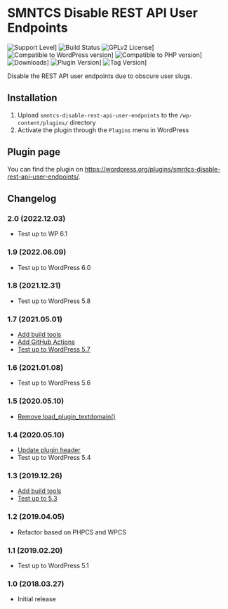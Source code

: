 # SMNTCS Disable REST API User Endpoints

![Support Level](https://img.shields.io/badge/support-active-green.svg)]
![Build Status](https://github.com/nielslange/smntcs-disable-rest-api-user-endpoints/actions/workflows/test.yml/badge.svg)
![GPLv2 License](https://img.shields.io/github/license/nielslange/smntcs-disable-rest-api-user-endpoints.svg)]
![Compatible to WordPress version](https://plugintests.com/plugins/smntcs-disable-rest-api-user-endpoints/wp-badge.svg)]
![Compatible to PHP version](https://plugintests.com/plugins/smntcs-disable-rest-api-user-endpoints/php-badge.svg)]
![Downloads](https://img.shields.io/wordpress/plugin/dt/smntcs-disable-rest-api-user-endpoints.svg)]
![Plugin Version](https://img.shields.io/wordpress/plugin/v/smntcs-disable-rest-api-user-endpoints.svg)]
![Tag Version](https://img.shields.io/github/tag/nielslange/smntcs-disable-rest-api-user-endpoints.svg)]

Disable the REST API user endpoints due to obscure user slugs.

## Installation

1. Upload `smntcs-disable-rest-api-user-endpoints` to the `/wp-content/plugins/` directory
2. Activate the plugin through the `Plugins` menu in WordPress

## Plugin page

You can find the plugin on <https://wordpress.org/plugins/smntcs-disable-rest-api-user-endpoints/>.

## Changelog

### 2.0 (2022.12.03)

- Test up to WP 6.1

### 1.9 (2022.06.09)

- Test up to WordPress 6.0

### 1.8 (2021.12.31)

- Test up to WordPress 5.8

### 1.7 (2021.05.01)

- [Add build tools](https://github.com/nielslange/smntcs-disable-rest-api-user-endpoints/issues/21)
- [Add GitHub Actions](https://github.com/nielslange/smntcs-disable-rest-api-user-endpoints/issues/23)
- [Test up to WordPress 5.7](https://github.com/nielslange/smntcs-disable-rest-api-user-endpoints/issues/25)

### 1.6 (2021.01.08)

- Test up to WordPress 5.6

### 1.5 (2020.05.10)

- [Remove load_plugin_textdomain()](https://github.com/nielslange/smntcs-disable-rest-api-user-endpoints/issues/7)

### 1.4 (2020.05.10)

- [Update plugin header](https://github.com/nielslange/smntcs-disable-rest-api-user-endpoints/issues/5)
- Test up to WordPress 5.4

### 1.3 (2019.12.26)

- [Add build tools](https://github.com/nielslange/smntcs-disable-rest-api-user-endpoints/issues/3)
- [Test up to 5.3](https://github.com/nielslange/smntcs-disable-rest-api-user-endpoints/issues/2)

### 1.2 (2019.04.05)

- Refactor based on PHPCS and WPCS

### 1.1 (2019.02.20)

- Test up to WordPress 5.1

### 1.0 (2018.03.27)

- Initial release
